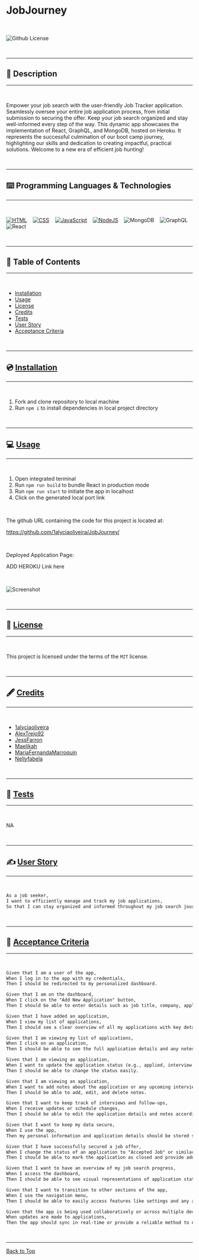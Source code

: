 # JobJourney

</br>

![Github License](https://img.shields.io/badge/license-MIT-blue.svg)

</br>

---

##   📝 Description


---

</br>

Empower your job search with the user-friendly Job Tracker application. Seamlessly oversee your entire job application process, from initial submission to securing the offer. Keep your job search organized and stay well-informed every step of the way. This dynamic app showcases the implementation of React, GraphQL, and MongoDB, hosted on Heroku. It represents the successful culmination of our boot camp journey, highlighting our skills and dedication to creating impactful, practical solutions. Welcome to a new era of efficient job hunting!

</br>

---


##   ⌨️ Programming Languages & Technologies
---

</br>

<div style="display: inline_block">

[![HTML](./assets/html5.svg)](https://devdocs.io/html/)
&nbsp;&nbsp;
[![CSS](./assets/css3.svg)](https://devdocs.io/css/)
&nbsp;&nbsp;
[![JavaScript](./assets/javascript.svg)](https://devdocs.io/javascript/)
&nbsp;&nbsp;
[![NodeJS](./assets/nodejs.svg)](https://nodejs.org/en/docs)
&nbsp;&nbsp;
![MongoDB](./assets/mongodb.svg)
&nbsp;&nbsp;
![GraphQL](./assets/graphql.svg)
&nbsp;&nbsp;
![React](./assets/react.svg)
&nbsp;&nbsp;

</div>

</br>


---

## 📑 Table of Contents

---

</br>

- [Installation](#💿-installation)
- [Usage](#💻-usage)
- [License](#🔏-license)
- [Credits](#🖋️-credits)
- [Tests](#🧪-tests)
- [User Story](#✍️-user-story)
- [Acceptance Criteria](#👏-acceptance-criteria)


</br>


---

##  💿 [Installation](#📑-table-of-contents)

---

</br>

1. Fork and clone repository to local machine 
2. Run `npm i` to install dependencies in local project directory



</br>


---

##   💻 [Usage](#📑-table-of-contents)

---

</br>

1. Open integrated terminal
2. Run `npm run build` to bundle React in production mode
3. Run `npm run start` to initiate the app in localhost
4. Click on the generated local port link


</br>

The github URL containing the code for this project is located at:

https://github.com/1alyciaoliveira/JobJourney/

</br>


Deployed Application Page:

ADD HEROKU Link here


</br>


![Screenshot](./assets/screenshot.png)

</br>


---

##  🔏 [License](#📑-table-of-contents)

---

</br>


 This project is licensed under the terms of the `MIT` license. 


</br>


---

## 🖋️ [Credits](#📑-table-of-contents)

---

</br>


- [1alyciaoliveira](https://github.com/1alyciaoliveira)
- [AlexTrejo92](https://github.com/AlexTrejo92)
- [JessFarron](https://github.com/JessFarron)
- [Maelikah](https://github.com/Maelikah/)
- [MariaFernandaMarroquin](https://github.com/MariaFernandaMarroquin)
- [Nellyfabela](https://github.com/nellyfabela)


</br>


---

##   🧪 [Tests](#📑-table-of-contents)

---

</br>



NA


</br>


---

## ✍️ [User Story](#📑-table-of-contents)

---

</br>

```md
As a job seeker,
I want to efficiently manage and track my job applications,
So that I can stay organized and informed throughout my job search journey.
```


</br>

---

## 👏 [Acceptance Criteria](#📑-table-of-contents)

---

</br>


```md
Given that I am a user of the app,
When I log in to the app with my credentials,
Then I should be redirected to my personalized dashboard.

Given that I am on the dashboard,
When I click on the "Add New Application" button,
Then I should be able to enter details such as job title, company, application date, and job description.

Given that I have added an application,
When I view my list of applications,
Then I should see a clear overview of all my applications with key details.

Given that I am viewing my list of applications,
When I click on an application,
Then I should be able to see the full application details and any notes I've added.

Given that I am viewing an application,
When I want to update the application status (e.g., applied, interview scheduled, offer received, rejected),
Then I should be able to change the status easily.

Given that I am viewing an application,
When I want to add notes about the application or any upcoming interviews,
Then I should be able to add, edit, and delete notes.

Given that I want to keep track of interviews and follow-ups,
When I receive updates or schedule changes,
Then I should be able to edit the application details and notes accordingly.

Given that I want to keep my data secure,
When I use the app,
Then my personal information and application details should be stored securely and accessible only to me.

Given that I have successfully secured a job offer,
When I change the status of an application to "Accepted Job" or similar,
Then I should be able to mark the application as closed and provide additional details if needed.

Given that I want to have an overview of my job search progress,
When I access the dashboard,
Then I should be able to see visual representations of application status distribution and a timeline of application activities.

Given that I want to transition to other sections of the app,
When I use the navigation menu,
Then I should be able to easily access features like settings and any additional tools.

Given that the app is being used collaboratively or across multiple devices,
When updates are made to applications,
Then the app should sync in real-time or provide a reliable method to ensure consistent data across all instances.  
```

</br>


---

[Back to Top](#jobjourney)
